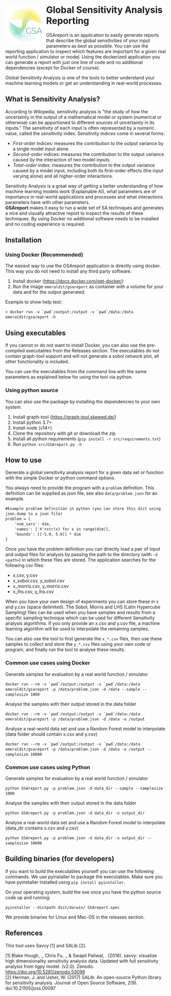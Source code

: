 <h1><img src="src/gsa-logo.png" width="128" style="float:left;">Global Sensitivity Analysis Reporting</h1>


GSAreport is an application to easily generate reports that describe the global sensitivities of your input parameters as best as possible. You can use the reporting application to inspect which features are important for a given real world function / simulator or model. Using the dockerized application you can generate a report with just one line of code and no additional dependencies (except for Docker of course).

Global Sensitivity Analysis is one of the tools to better understand your machine learning models or get an understanding in real-world processes.

## What is Sensitivity Analysis?
According to Wikipedia, sensitivity analysis is "the study of how the uncertainty in the output of a mathematical model or system (numerical or otherwise) can be apportioned to different sources of uncertainty in its inputs." The sensitivity of each input is often represented by a numeric value, called the sensitivity index. Sensitivity indices come in several forms:

- *First-order* indices: measures the contribution to the output variance by a single model input alone.
- *Second-order* indices: measures the contribution to the output variance caused by the interaction of two model inputs.
- *Total-order* index: measures the contribution to the output variance caused by a model input, including both its first-order effects (the input varying alone) and all higher-order interactions.

Sensitivity Analysis is a great way of getting a better understanding of how machine learning models work (Explainable AI), what parameters are of importance in real-world applications and processes and what interactions parameters have with other parameters.  
**GSAreport** makes it easy to run a wide set of SA techniques and generates a nice and visually attractive report to inspect the results of these techniques. By using Docker no additional software needs to be installed and no coding experience is required.

## Installation

### Using Docker (Recommended)
The easiest way to use the GSAreport application is directly using docker. This way you do not need to install any third party software.

1. Install docker (https://docs.docker.com/get-docker/)
2. Run the image `emeraldit/gsareport` as container with a volume for your data and for the output generated.

Example to show help text:  

    > docker run -v `pwd`/output:/output -v `pwd`/data:/data emeraldit/gsareport -h


## Using executables
If you cannot or do not want to install Docker, you can also use the pre-compiled executables from the Releases section.
The executables do not contain graph-tool support and will not generate a sobol network plot, all other functionality is included. 

You can use the executables from the command line with the same parameters as explained below for using the tool via python.

### Using python source
You can also use the package by installing the dependencies to your own system.

1. Install graph-tool (https://graph-tool.skewed.de/)
2. Install python 3.7+
3. Install node (v14+)
4. Clone the repository with git or download the zip
5. Install all python requirements (`pip install -r src/requirements.txt`)
6. Run `python src/GSAreport.py -h`

## How to use
Generate a global sensitivity analysis report for a given data set or function with the simple Docker or python command options.

You always need to provide the program with a `problem` definition. This definition can be supplied as json file, see also `data/problem.json` for an example.
    
    #Example problem definition in python (you can store this dict using json.dump to a json file)
    problem = {
        'num_vars': dim,
        'names': ['X'+str(x) for x in range(dim)],
        'bounds': [[-5.0, 5.0]] * dim
    }

Once you have the problem definition you can directly load a pair of input and output files for analysis by passing the path to the directory (with `-d <path>`) in which these files are stored. The application searches for the following csv files:

- x.csv, y.csv
- x_sobol.csv, y_sobol.csv
- x_morris.csv, y_morris.csv
- x_lhs.csv, y_lhs.csv

When you have your own design of experiments you can store these in x and y.csv (space delimited). The Sobol, Morris and LHS (Latin Hypercube Sampling) files can be used when you have samples and results from a specific sampling technique which can be used for different Sensitivity analysis algorithms. If you only provide an x.csv and y.csv file, a machine learning algorithm will be used to interpolate the remaining samples.

You can also use the tool to first generate the `x_*.csv` files, then use these samples to collect and store the `y_*.csv` files using your own code or program, and finally run the tool to analyse these results.

### Common use cases using Docker
Generate samples for evaluation by a real world function / simulator  
    
    docker run --rm -v `pwd`/output:/output -v `pwd`/data:/data emeraldit/gsareport -p /data/problem.json -d /data --sample --samplesize 1000

Analyse the samples with their output stored in the data folder  

    docker run --rm -v `pwd`/output:/output -v `pwd`/data:/data emeraldit/gsareport -p /data/problem.json -d /data -o /output

Analyse a real-world data set and use a Random Forest model to interpolate (data folder should contain x.csv and y.csv) 
 
    docker run --rm -v `pwd`/output:/output -v `pwd`/data:/data emeraldit/gsareport -p /data/problem.json -d /data -o /output --samplesize 10000

### Common use cases using Python
Generate samples for evaluation by a real world function / simulator  

    python GSAreport.py -p problem.json -d data_dir --sample --samplesize 1000

Analyse the samples with their output stored in the data folder  

    python GSAreport.py -p problem.json -d data_dir -o output_dir

Analyse a real-world data set and use a Random Forest model to interpolate (data_dir contains x.csv and y.csv) 

    python GSAreport.py -p problem.json -d data_dir -o output_dir --samplesize 10000


## Building binaries (for developers)
If you want to build the executables yourself you can use the following commands. We use pyinstaller to package the executables.
Make sure you have pyinstaller installed using `pip install pyinstaller`.

On your operating system, build the exe once you have the python source code up and running:

    pyinstaller --distpath dist/darwin/ GSAreport.spec

We provide binaries for Linux and Mac-OS in the releases section.

## References
This tool uses Savvy [1] and SALib [2].

[1] Blake Hough, ., Chris Fu, ., & Swapil Paliwal, . (2016). savvy: visualize high dimensionality sensitivity analysis data. Updated with full sensitivity analysis from ligpy model. (v2.0). Zenodo. https://doi.org/10.5281/zenodo.53099  
[2] Herman, J. and Usher, W. (2017) SALib: An open-source Python library for sensitivity analysis. Journal of Open Source Software, 2(9). doi:10.21105/joss.00097

